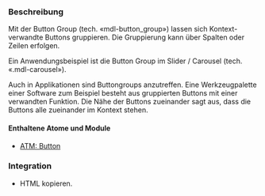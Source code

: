 
### Beschreibung
 
Mit der Button Group (tech. «mdl-button_group») lassen sich Kontext-verwandte Buttons gruppieren. Die Gruppierung kann über Spalten oder Zeilen erfolgen.

Ein Anwendungsbeispiel ist die Button Group im Slider / Carousel (tech. «.mdl-carousel»). 

Auch in Applikationen sind Buttongroups anzutreffen. Eine Werkzeugpalette einer Software zum Beispiel besteht aus gruppierten Buttons mit einer verwandten Funktion.
Die Nähe der Buttons zueinander sagt aus, dass die Buttons alle zueinander im Kontext stehen. 
 
#### Enthaltene Atome und Module
* <a href="../../atoms/button/button.html">ATM: Button</a>
 
### Integration
 
* HTML kopieren.

